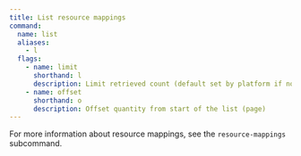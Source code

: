 ```yaml
---
title: List resource mappings
command:
  name: list
  aliases:
    - l
  flags:
    - name: limit
      shorthand: l
      description: Limit retrieved count (default set by platform if not provided)
    - name: offset
      shorthand: o
      description: Offset quantity from start of the list (page)
---
```


For more information about resource mappings, see the `resource-mappings` subcommand.
